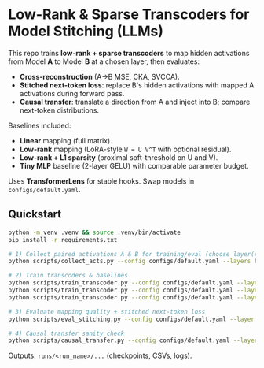 # Low-Rank & Sparse Transcoders for Model Stitching (LLMs)

This repo trains **low-rank + sparse transcoders** to map hidden activations from Model **A** to Model **B** at a chosen layer, then evaluates:
- **Cross-reconstruction** (A→B MSE, CKA, SVCCA).
- **Stitched next-token loss**: replace B's hidden activations with mapped A activations during forward pass.
- **Causal transfer**: translate a direction from A and inject into B; compare next-token distributions.

Baselines included:
- **Linear** mapping (full matrix).
- **Low-rank** mapping (LoRA-style `W = U V^T` with optional residual).
- **Low-rank + L1 sparsity** (proximal soft-threshold on U and V).
- **Tiny MLP** baseline (2-layer GELU) with comparable parameter budget.

Uses **TransformerLens** for stable hooks. Swap models in `configs/default.yaml`.

## Quickstart

```bash
python -m venv .venv && source .venv/bin/activate
pip install -r requirements.txt

# 1) Collect paired activations A & B for training/eval (choose layer(s))
python scripts/collect_acts.py --config configs/default.yaml --layers 6

# 2) Train transcoders & baselines
python scripts/train_transcoder.py --config configs/default.yaml --layer 6 --model lowrank --rank 128 --l1 1e-4
python scripts/train_transcoder.py --config configs/default.yaml --layer 6 --model linear
python scripts/train_transcoder.py --config configs/default.yaml --layer 6 --model mlp --hidden 512

# 3) Evaluate mapping quality + stitched next-token loss
python scripts/eval_stitching.py --config configs/default.yaml --layer 6 --checkpoint runs/demo/lowrank_L6.pt

# 4) Causal transfer sanity check
python scripts/causal_transfer.py --config configs/default.yaml --layer 6   --checkpoint runs/demo/lowrank_L6.pt --text "The capital of France is"
```

Outputs: `runs/<run_name>/...` (checkpoints, CSVs, logs).

